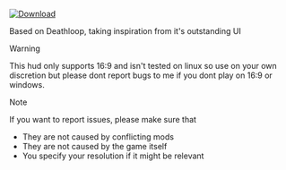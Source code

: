 [![Download](https://cdn.discordapp.com/attachments/673976644696014898/1264255089657249983/banner.png?ex=669d34ce&is=669be34e&hm=028dcfd0d5eade0e68f485d47bd8a6b41d275f33e3d4b96d2164fb34b42cfd4f&)](https://github.com/DeerUwU/loophud/archive/refs/heads/main.zip)

Based on Deathloop, taking inspiration from it's outstanding UI
> [!WARNING]
> This hud only supports 16:9 and isn't tested on linux so use on your own discretion but please dont report bugs to me if you dont play on  16:9 or windows.

> [!NOTE]
> If you want to report issues, please make sure that
> - They are not caused by conflicting mods
> - They are not caused by the game itself
> - You specify your resolution if it might be relevant
